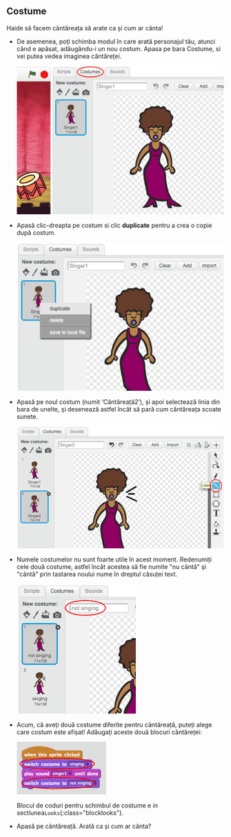 ## Costume

Haide să facem cântăreața să arate ca și cum ar cânta!

+ De asemenea, poți schimba modul în care arată personajul tău, atunci când e apăsat, adăugându-i un nou costum. Apasa pe bara Costume, si vei putea vedea imaginea cântăreței.
    
    ![captură de ecran](images/band-singer-costume.png)

+ Apasă clic-dreapta pe costum si clic **duplicate** pentru a crea o copie după costum.
    
    ![captură de ecran](images/band-singer-duplicate.png)

+ Apasă pe noul costum (numit ‘Cântăreață2’), și apoi selectează linia din bara de unelte, și desenează astfel încât să pară cum cântăreața scoate sunete.
    
    ![captură de ecran](images/band-singer-click.png)

+ Numele costumelor nu sunt foarte utile în acest moment. Redenumiți cele două costume, astfel încât acestea să fie numite "nu cântă" și "cântă" prin tastarea noului nume în dreptul căsuței text.
    
    ![captură de ecran](images/band-singer-name.png)

+ Acum, că aveți două costume diferite pentru cântăreață, puteți alege care costum este afișat! Adăugați aceste două blocuri cântăreței:
    
    ![captură de ecran](images/band-looks.png)
    
    Blocul de coduri pentru schimbul de costume e in sectiunea`Looks`{:class="blocklooks"}.

+ Apasă pe cântăreață. Arată ca și cum ar cânta?